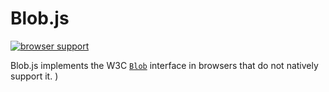 Blob.js
==============
[![browser support](https://travis-ci.org/chevett/Blob.js.svg)
](https://travis-ci.org/chevett/Blob.js.svg)

Blob.js implements the W3C [`Blob`][1] interface in browsers that do
not natively support it.
)

  [1]: https://developer.mozilla.org/en-US/docs/Web/API/Blob
